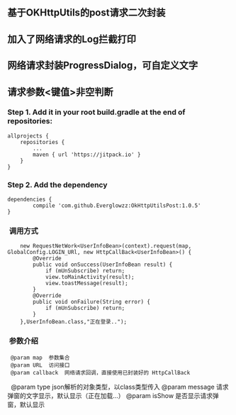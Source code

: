 ## 基于OKHttpUtils的post请求二次封装
## 加入了网络请求的Log拦截打印
## 网络请求封装ProgressDialog，可自定义文字
## 请求参数<键值>非空判断




###   Step 1. Add it in your root build.gradle at the end of repositories:
	allprojects {
		repositories {
			...
			maven { url 'https://jitpack.io' }
		}
	}
  
  ###  Step 2. Add the dependency
  
  	dependencies {
	        compile 'com.github.Everglowzz:OkHttpUtilsPost:1.0.5'
	}



###  调用方式

        
        new RequestNetWork<UserInfoBean>(context).request(map, GlobalConfig.LOGIN_URl, new HttpCallBack<UserInfoBean>() {
            @Override
            public void onSuccess(UserInfoBean result) {
                if (mUnSubscribe) return;
                view.toMainActivity(result);
                view.toastMessage(result);
            }
            @Override
            public void onFailure(String error) {
                if (mUnSubscribe) return;
            }
        },UserInfoBean.class,"正在登录..");
	
###  参数介绍

     @param map  参数集合
     @param URL  访问接口
     @param callback  网络请求回调，直接使用已封装好的 HttpCallBack
     @param type  json解析的对象类型，以class类型传入
     @param message 请求弹窗的文字显示，默认显示（正在加载...）
     @param isShow 是否显示请求弹窗，默认显示
     
     
